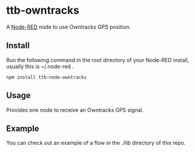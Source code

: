 ttb-owntracks
=============

A <a href="http://nodered.org" target="_new">Node-RED</a> node to use Owntracks GPS position.

Install
-------

Run the following command in the root directory of your Node-RED install, usually
this is ~/.node-red .

    npm install ttb-node-owntracks

Usage
-----

Provides one node to receive an Owntracks GPS signal.

Example
-------

You can check out an example of a flow in the ./lib directory of this repo.

